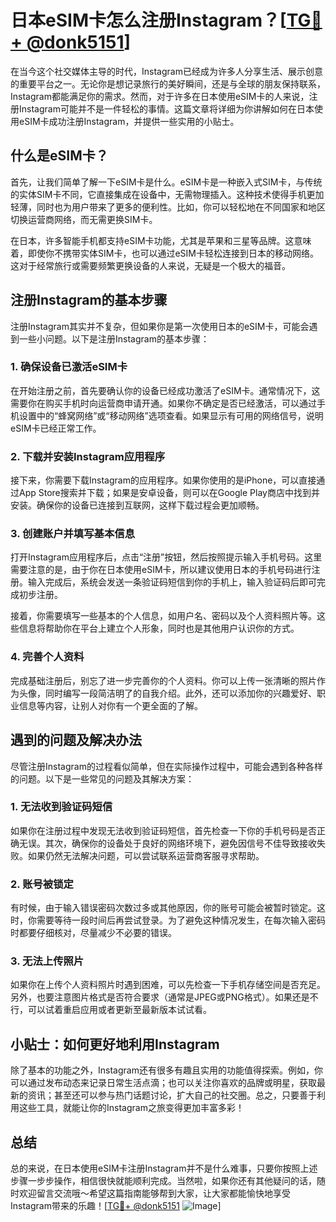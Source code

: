 # 日本eSIM卡怎么注册Instagram？[[TG💪+ @donk5151](https://t.me/s/donk5151)]

在当今这个社交媒体主导的时代，Instagram已经成为许多人分享生活、展示创意的重要平台之一。无论你是想记录旅行的美好瞬间，还是与全球的朋友保持联系，Instagram都能满足你的需求。然而，对于许多在日本使用eSIM卡的人来说，注册Instagram可能并不是一件轻松的事情。这篇文章将详细为你讲解如何在日本使用eSIM卡成功注册Instagram，并提供一些实用的小贴士。

## 什么是eSIM卡？

首先，让我们简单了解一下eSIM卡是什么。eSIM卡是一种嵌入式SIM卡，与传统的实体SIM卡不同，它直接集成在设备中，无需物理插入。这种技术使得手机更加轻薄，同时也为用户带来了更多的便利性。比如，你可以轻松地在不同国家和地区切换运营商网络，而无需更换SIM卡。

在日本，许多智能手机都支持eSIM卡功能，尤其是苹果和三星等品牌。这意味着，即使你不携带实体SIM卡，也可以通过eSIM卡轻松连接到日本的移动网络。这对于经常旅行或需要频繁更换设备的人来说，无疑是一个极大的福音。

## 注册Instagram的基本步骤

注册Instagram其实并不复杂，但如果你是第一次使用日本的eSIM卡，可能会遇到一些小问题。以下是注册Instagram的基本步骤：

### 1. 确保设备已激活eSIM卡

在开始注册之前，首先要确认你的设备已经成功激活了eSIM卡。通常情况下，这需要你在购买手机时向运营商申请开通。如果你不确定是否已经激活，可以通过手机设置中的“蜂窝网络”或“移动网络”选项查看。如果显示有可用的网络信号，说明eSIM卡已经正常工作。

### 2. 下载并安装Instagram应用程序

接下来，你需要下载Instagram的应用程序。如果你使用的是iPhone，可以直接通过App Store搜索并下载；如果是安卓设备，则可以在Google Play商店中找到并安装。确保你的设备已连接到互联网，这样下载过程会更加顺畅。

### 3. 创建账户并填写基本信息

打开Instagram应用程序后，点击“注册”按钮，然后按照提示输入手机号码。这里需要注意的是，由于你在日本使用eSIM卡，所以建议使用日本的手机号码进行注册。输入完成后，系统会发送一条验证码短信到你的手机上，输入验证码后即可完成初步注册。

接着，你需要填写一些基本的个人信息，如用户名、密码以及个人资料照片等。这些信息将帮助你在平台上建立个人形象，同时也是其他用户认识你的方式。

### 4. 完善个人资料

完成基础注册后，别忘了进一步完善你的个人资料。你可以上传一张清晰的照片作为头像，同时编写一段简洁明了的自我介绍。此外，还可以添加你的兴趣爱好、职业信息等内容，让别人对你有一个更全面的了解。

## 遇到的问题及解决办法

尽管注册Instagram的过程看似简单，但在实际操作过程中，可能会遇到各种各样的问题。以下是一些常见的问题及其解决方案：

### 1. 无法收到验证码短信

如果你在注册过程中发现无法收到验证码短信，首先检查一下你的手机号码是否正确无误。其次，确保你的设备处于良好的网络环境下，避免因信号不佳导致接收失败。如果仍然无法解决问题，可以尝试联系运营商客服寻求帮助。

### 2. 账号被锁定

有时候，由于输入错误密码次数过多或其他原因，你的账号可能会被暂时锁定。这时，你需要等待一段时间后再尝试登录。为了避免这种情况发生，在每次输入密码时都要仔细核对，尽量减少不必要的错误。

### 3. 无法上传照片

如果你在上传个人资料照片时遇到困难，可以先检查一下手机存储空间是否充足。另外，也要注意图片格式是否符合要求（通常是JPEG或PNG格式）。如果还是不行，可以试着重启应用或者更新至最新版本试试看。

## 小贴士：如何更好地利用Instagram

除了基本的功能之外，Instagram还有很多有趣且实用的功能值得探索。例如，你可以通过发布动态来记录日常生活点滴；也可以关注你喜欢的品牌或明星，获取最新的资讯；甚至还可以参与热门话题讨论，扩大自己的社交圈。总之，只要善于利用这些工具，就能让你的Instagram之旅变得更加丰富多彩！

## 总结

总的来说，在日本使用eSIM卡注册Instagram并不是什么难事，只要你按照上述步骤一步步操作，相信很快就能顺利完成。当然啦，如果你还有其他疑问的话，随时欢迎留言交流哦～希望这篇指南能够帮到大家，让大家都能愉快地享受Instagram带来的乐趣！[[TG💪+ @donk5151](https://t.me/s/donk5151) ![Image](https://i.postimg.cc/rwNCRYN7/Snipaste-2025-04-30-17-27-05.png)]